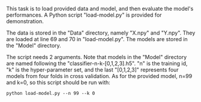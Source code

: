 This task is to load provided data and model, and then evaluate the model's performances. A Python script "load-model.py" is provided for demonstration.

The data is stored in the "Data" directory, namely "X.npy" and "Y.npy". They are loaded at line 69 and 70 in "load-model.py". The models are stored in the "Model" directory.

The script needs 2 arguments. Note that models in the "Model" directory are named following the "classifier-n-k-[0,1,2,3].h5". "n" is the training id, "k" is the hyper-parameter set, and the last "[0,1,2,3]" represents four models from four folds in cross validation. As for the provided model, n=99 and k=0, so this script should be run with:
```
python load-model.py --n 99 --k 0
```
